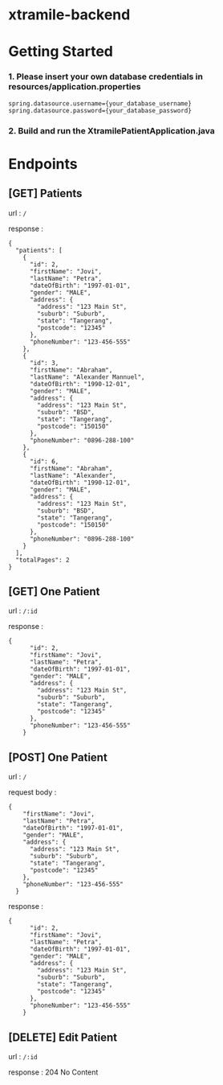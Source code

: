 # xtramile-backend

# Getting Started

### 1. Please insert your own database credentials in resources/application.properties
```agsl
spring.datasource.username={your_database_username}
spring.datasource.password={your_database_password}
```

### 2. Build and run the XtramilePatientApplication.java

# Endpoints

## [GET] Patients

url : ```/```

response :

```agsl
{
  "patients": [
    {
      "id": 2,
      "firstName": "Jovi",
      "lastName": "Petra",
      "dateOfBirth": "1997-01-01",
      "gender": "MALE",
      "address": {
        "address": "123 Main St",
        "suburb": "Suburb",
        "state": "Tangerang",
        "postcode": "12345"
      },
      "phoneNumber": "123-456-555"
    },
    {
      "id": 3,
      "firstName": "Abraham",
      "lastName": "Alexander Mannuel",
      "dateOfBirth": "1990-12-01",
      "gender": "MALE",
      "address": {
        "address": "123 Main St",
        "suburb": "BSD",
        "state": "Tangerang",
        "postcode": "150150"
      },
      "phoneNumber": "0896-288-100"
    },
    {
      "id": 6,
      "firstName": "Abraham",
      "lastName": "Alexander",
      "dateOfBirth": "1990-12-01",
      "gender": "MALE",
      "address": {
        "address": "123 Main St",
        "suburb": "BSD",
        "state": "Tangerang",
        "postcode": "150150"
      },
      "phoneNumber": "0896-288-100"
    }
  ],
  "totalPages": 2
}
```
## [GET] One Patient

url : ```/:id```

response :

```agsl
{
      "id": 2,
      "firstName": "Jovi",
      "lastName": "Petra",
      "dateOfBirth": "1997-01-01",
      "gender": "MALE",
      "address": {
        "address": "123 Main St",
        "suburb": "Suburb",
        "state": "Tangerang",
        "postcode": "12345"
      },
      "phoneNumber": "123-456-555"
    }
```

## [POST] One Patient

url : ```/```

request body :
```agsl
{
    "firstName": "Jovi",
    "lastName": "Petra",
    "dateOfBirth": "1997-01-01",
    "gender": "MALE",
    "address": {
      "address": "123 Main St",
      "suburb": "Suburb",
      "state": "Tangerang",
      "postcode": "12345"
    },
    "phoneNumber": "123-456-555"
  }
```

response :

```agsl
{
      "id": 2,
      "firstName": "Jovi",
      "lastName": "Petra",
      "dateOfBirth": "1997-01-01",
      "gender": "MALE",
      "address": {
        "address": "123 Main St",
        "suburb": "Suburb",
        "state": "Tangerang",
        "postcode": "12345"
      },
      "phoneNumber": "123-456-555"
    }
```

## [DELETE] Edit Patient

url : ```/:id```

response : 204 No Content

